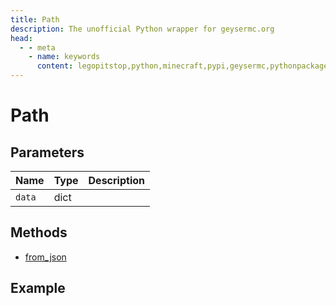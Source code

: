 ```yaml
---
title: Path
description: The unofficial Python wrapper for geysermc.org
head:
  - - meta
    - name: keywords
      content: legopitstop,python,minecraft,pypi,geysermc,pythonpackage
---
```


# Path

## Parameters

| Name | Type | Description |
| ---- | ---- | ----------- |
| `data` | dict |             |

## Methods

- [from_json](#from-json)

## Example

```py

```
